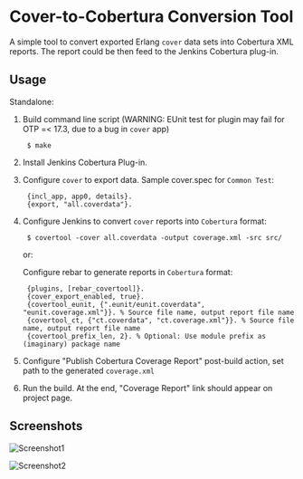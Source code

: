 Cover-to-Cobertura Conversion Tool 
==================================

A simple tool to convert exported Erlang `cover` data sets into Cobertura XML
reports. The report could be then feed to the Jenkins Cobertura plug-in.

Usage
-----

Standalone:

1. Build command line script (WARNING: EUnit test for plugin may fail for OTP =< 17.3, due to a bug in `cover` app)

        $ make

2. Install Jenkins Cobertura Plug-in.
3. Configure `cover` to export data. Sample cover.spec for `Common Test`:

        {incl_app, app0, details}.
        {export, "all.coverdata"}.
4. Configure Jenkins to convert `cover` reports into `Cobertura` format:
  
        $ covertool -cover all.coverdata -output coverage.xml -src src/

   or:
   
   Configure rebar to generate reports in `Cobertura` format:

        {plugins, [rebar_covertool]}.
        {cover_export_enabled, true}.
        {covertool_eunit, {".eunit/eunit.coverdata", "eunit.coverage.xml"}}. % Source file name, output report file name
        {covertool_ct, {"ct.coverdata", "ct.coverage.xml"}}. % Source file name, output report file name
        {covertool_prefix_len, 2}. % Optional: Use module prefix as (imaginary) package name

4. Configure "Publish Cobertura Coverage Report" post-build action, set path
to the generated `coverage.xml`
5. Run the build. At the end, "Coverage Report" link should appear on project page.

Screenshots
-----------

![Screenshot1](covertool/raw/master/screenshots/shot1.png)

![Screenshot2](covertool/raw/master/screenshots/shot2.png)

